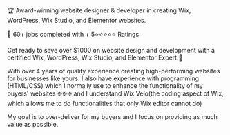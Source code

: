 🏆 Award-winning website designer & developer in creating Wix, WordPress, Wix Studio, and Elementor websites.

🚀 60+ jobs completed with + 5⭐️⭐️⭐️⭐️⭐️ Ratings

Get ready to save over $1000 on website design and development with a certified Wix, WordPress, Wix Studio, and Elementor Expert.💸

With over 4 years of quality experience creating high-performing websites for businesses like yours. I also have experience with programming (HTML/CSS) which I normally use to enhance the functionality of my buyers' websites ❇️❇️❇️ and I understand Wix Velo(the coding aspect of Wix, which allows me to do functionalities that only Wix editor cannot do)

My goal is to over-deliver for my buyers and I focus on providing as much value as possible.
